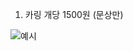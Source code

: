 1. 카링 개당 1500원 (문상만)

![예시](https://github.com/hiki12345noob/Announcemen/assets/132431925/98cd6312-6812-408b-82bb-1e4bce5b3e74)

